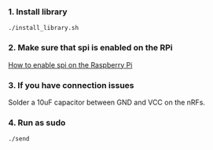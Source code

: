### 1. Install library
```./install_library.sh```

### 2. Make sure that spi is enabled on the RPi
[How to enable spi on the Raspberry Pi](https://www.raspberrypi-spy.co.uk/2014/08/enabling-the-spi-interface-on-the-raspberry-pi/)

### 3. If you have connection issues
Solder a 10uF capacitor between GND and VCC on the nRFs.

### 4. Run as sudo
```./send```
